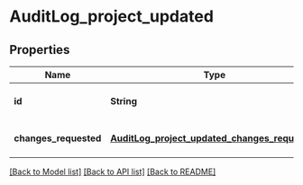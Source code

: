 # AuditLog_project_updated
## Properties

| Name | Type | Description | Notes |
|------------ | ------------- | ------------- | -------------|
| **id** | **String** | The project ID. | [optional] [default to null] |
| **changes\_requested** | [**AuditLog_project_updated_changes_requested**](AuditLog_project_updated_changes_requested.md) |  | [optional] [default to null] |

[[Back to Model list]](../README.md#documentation-for-models) [[Back to API list]](../README.md#documentation-for-api-endpoints) [[Back to README]](../README.md)

